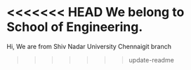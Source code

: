 <<<<<<< HEAD
We belong to School of Engineering.
=======
Hi, We are from Shiv Nadar University Chennaigit branch
>>>>>>> update-readme
